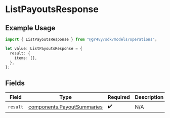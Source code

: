 # ListPayoutsResponse

## Example Usage

```typescript
import { ListPayoutsResponse } from "@gr4vy/sdk/models/operations";

let value: ListPayoutsResponse = {
  result: {
    items: [],
  },
};
```

## Fields

| Field                                                                    | Type                                                                     | Required                                                                 | Description                                                              |
| ------------------------------------------------------------------------ | ------------------------------------------------------------------------ | ------------------------------------------------------------------------ | ------------------------------------------------------------------------ |
| `result`                                                                 | [components.PayoutSummaries](../../models/components/payoutsummaries.md) | :heavy_check_mark:                                                       | N/A                                                                      |